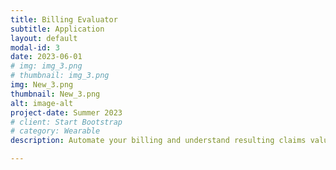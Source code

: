 ```yaml
---
title: Billing Evaluator
subtitle: Application
layout: default
modal-id: 3
date: 2023-06-01
# img: img_3.png
# thumbnail: img_3.png
img: New_3.png
thumbnail: New_3.png
alt: image-alt
project-date: Summer 2023
# client: Start Bootstrap
# category: Wearable
description: Automate your billing and understand resulting claims value.

---
```

